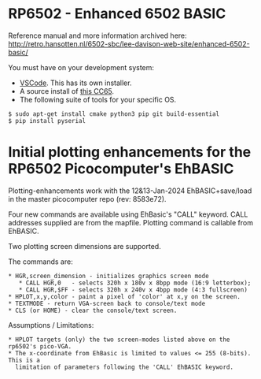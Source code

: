 # RP6502 - Enhanced 6502 BASIC

Reference manual and more information archived here:<br>
http://retro.hansotten.nl/6502-sbc/lee-davison-web-site/enhanced-6502-basic/

You must have on your development system:
 * [VSCode](https://code.visualstudio.com/). This has its own installer.
 * A source install of [this CC65](https://github.com/picocomputer/cc65).
 * The following suite of tools for your specific OS.
```
$ sudo apt-get install cmake python3 pip git build-essential
$ pip install pyserial
```

# Initial plotting enhancements for the RP6502 Picocomputer's EhBASIC

Plotting-enhancements work with the 12&13-Jan-2024 EhBASIC+save/load in the master
picocomputer repo (rev: 8583e72).


Four new commands are available using EhBasic's "CALL" keyword. 
CALL addresses supplied are from the mapfile. 
Plotting command is callable from EhBASIC.

Two plotting screen dimensions are supported.


The commands are:

    * HGR,screen_dimension - initializes graphics screen mode
       * CALL HGR,0   - selects 320h x 180v x 8bpp mode (16:9 letterbox);
       * CALL HGR,$FF - selects 320h x 240v x 4bpp mode (4:3 fullscreen)
    * HPLOT,x,y,color - paint a pixel of 'color' at x,y on the screen.
    * TEXTMODE - return VGA-screen back to console/text mode
    * CLS (or HOME) - clear the console/text screen.

Assumptions / Limitations:

    * HPLOT targets (only) the two screen-modes listed above on the rp6502's pico-VGA.
    * The x-coordinate from EhBasic is limited to values <= 255 (8-bits). This is a 
      limitation of parameters following the 'CALL' EhBASIC keyword.
